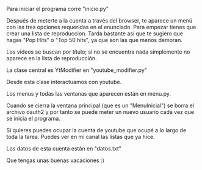 

Para iniciar el programa corre "inicio.py"

Después de meterte a la cuenta a través del browser,
te aparece un menú con las tres opciones requeridas
en el enunciado. Para empezar tienes que crear una lista
de reproduccion. Tarda bastante así que te sugiero que
hagas "Pop Hits" o "Top 50 hits", ya que son las que menos
demoran.

Los videos se buscan por título; si no se encuentra nada
simplemente no aparece en la lista de reproducción.

La clase central es YtModifier en "youtube_modifier.py"

Desde esta clase interactuamos con youtube.

Los menus y todas las ventanas que aparecen están en
menu.py.

Cuando se cierra la ventana principal (que es un
"MenuInicial") se borra el archivo oauth2 y por tanto
se puede meter un nuevo usuario cada vez que se inicia
el programa.

Si quieres puedes ocupar la cuenta de youtube que ocupé
a lo largo de toda la tarea. Puedes ver en mi canal las
listas que ya hice.

Los datos de esta cuenta están en "datos.txt"

Que tengas unas buenas vacaciones :)


